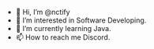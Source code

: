- 👋 Hi, I’m @nctify
- 👀 I’m interested in Software Developing.
- 🌱 I’m currently learning Java.
- 📫 How to reach me Discord.

<!---
nctify/nctify is a ✨ special ✨ repository because its `README.md` (this file) appears on your GitHub profile.
You can click the Preview link to take a look at your changes.
--->
